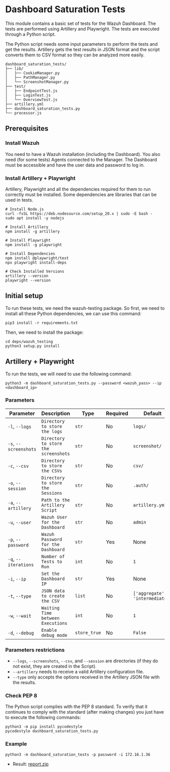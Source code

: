 # Dashboard Saturation Tests

This module contains a basic set of tests for the Wazuh Dashboard. The tests are performed using Artillery and Playwright. The tests are executed through a Python script.

The Python script needs some input parameters to perform the tests and get the results. Artillery gets the test results in JSON format and the script converts them to CSV format so they can be analyzed more easily.

```shell script
dashboard_saturation_tests/
├── lib/
│   ├── CookieManager.py
│   ├── PathManager.py
│   └── ScreenshotManager.py
├── test/
│   ├── EndpointTest.js
│   ├── LoginTest.js
│   └── OverviewTest.js
├── artillery.yml
├── dashboard_saturation_tests.py
└── processor.js
```

## Prerequisites

### Install Wazuh

You need to have a Wazuh installation (including the Dashboard). You also need (for some tests) Agents connected to the Manager. The Dashboard must be accessible and have the user data and password to log in.

### Install Artillery + Playwright

Artillery, Playwright and all the dependencies required for them to run correctly must be installed. Some dependencies are libraries that can be used in tests.

```shell script
# Install Node.js
curl -fsSL https://deb.nodesource.com/setup_20.x | sudo -E bash -
sudo apt install -y nodejs

# Install Artillery
npm install -g artillery

# Install Playwright
npm install -g playwright

# Install Dependencies
npm install @playwright/test
npx playwright install-deps

# Check Installed Versions
artillery --version
playwright --version
```

## Initial setup

To run these tests, we need the wazuh-testing package. So first, we need to install all these Python dependencies, we can use this command:

```shell script
pip3 install -r requirements.txt
```

Then, we need to install the package:

```shell script
cd deps/wazuh_testing
python3 setup.py install
```

## Artillery + Playwright

To run the tests, we will need to use the following command:

```shell script
python3 -m dashboard_saturation_tests.py --password <wazuh_pass> --ip <dashboard_ip>
```

### Parameters

| Parameter | Description | Type | Required | Default |
| --------- | ----------- | ---- | -------- | ------- |
| `-l`, `--logs` | `Directory to store the logs` | `str` | No | `logs/` |
| `-s`, `--screenshots` | `Directory to store the screenshots` | `str` | No | `screenshot/` |
| `-c`, `--csv` | `Directory to store the CSVs` | `str` | No | `csv/` |
| `-o`, `--session` | `Directory to store the Sessions` | `str` | No | `.auth/` |
| `-a`, `--artillery` | `Path to the Artillery Script` | `str` | No | `artillery.yml` |
| `-u`, `--user` | `Wazuh User for the Dashboard` | `str` | No | `admin` |
| `-p`, `--password` | `Wazuh Password for the Dashboard` | `str` | Yes | None |
| `-q`, `--iterations` | `Number of Tests to Run` | `int` | No | `1` |
| `-i`, `--ip` | `Set the Dashboard IP` | `str` | Yes | None |
| `-t`, `--type` | `JSON data to create the CSV` | `list` | No | `['aggregate', 'intermediate']` |
| `-w`, `--wait` | `Waiting Time between Executions` | `int` | No | `1` |
| `-d`, `--debug` | `Enable debug mode` | `store_true` | No | `False` |

### Parameters restrictions

- `--logs`, `--screenshots`, `--csv`, and `--session` are directories (if they do not exist, they are created in the Script).
- `--artillery` needs to receive a valid Artillery configuration file.
- `--type` only accepts the options received in the Artillery JSON file with the results.

### Check PEP 8

The Python script complies with the PEP 8 standard. To verify that it continues to comply with the standard (after making changes) you just have to execute the following commands:

```shell script
python3 -m pip install pycodestyle
pycodestyle dashboard_saturation_tests.py
```

### Example

```shell script
python3 -m dashboard_saturation_tests -p password -i 172.16.1.36
```

- Result: [report.zip](https://github.com/user-attachments/files/16456792/report.zip)